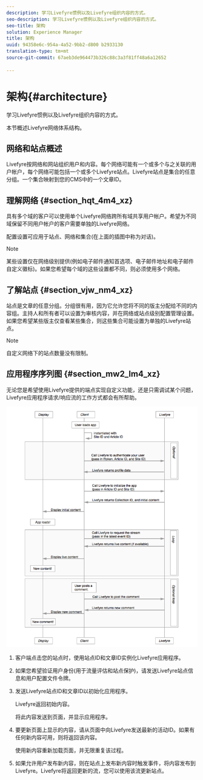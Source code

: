```yaml
---
description: 学习Livefyre惯例以及Livefyre组织内容的方式。
seo-description: 学习Livefyre惯例以及Livefyre组织内容的方式。
seo-title: 架构
solution: Experience Manager
title: 架构
uuid: 94358e6c-954a-4a52-9bb2-d800 b2933130
translation-type: tm+mt
source-git-commit: 67aeb3de964473b326c88c3a3f81ff48a6a12652

---
```



# 架构{#architecture}

学习Livefyre惯例以及Livefyre组织内容的方式。

本节概述Livefyre网络体系结构。

## 网络和站点概述

Livefyre按网络和网站组织用户和内容。每个网络可能有一个或多个与之关联的用户帐户，每个网络可能包括一个或多个Livefyre站点。Livefyre站点是集合的任意分组。一个集合映射到您的CMS中的一个文章ID。

## 理解网络 {#section_hqt_4m4_xz}

具有多个域的客户可以使用单个Livefyre网络跨所有域共享用户帐户。希望为不同域保留不同用户帐户的客户需要单独的Livefyre网络。

配置设置可应用于站点、网络和集合(在上面的插图中称为对话)。

>[!NOTE]
>
>某些设置仅在网络级别提供(例如电子邮件通知首选项、电子邮件地址和电子邮件自定义徽标)。如果您希望每个域的这些设置都不同，则必须使用多个网络。

## 了解站点 {#section_vjw_nm4_xz}

站点是文章的任意分组。分组很有用，因为它允许您将不同的版主分配给不同的内容组。主持人和所有者可以设置为审核内容，并在网络或站点级别配置管理设置。如果您希望某些版主仅查看某些集合，则这些集合可能设置为单独的Livefyre站点。

>[!NOTE]
>
>自定义网络下的站点数量没有限制。

## 应用程序序列图 {#section_mw2_lm4_xz}

无论您是希望使用Livefyre提供的端点实现自定义功能，还是只需调试某个问题，Livefyre应用程序请求/响应流的工作方式都会有所帮助。

![](assets/appsequencediagram.png)

1. 客户端点击您的站点时，使用站点ID和文章ID实例化Livefyre应用程序。
1. 如果您希望验证用户身份(用于流量评估和站点保护)，请发送Livefyre站点信息和用户配置文件令牌。
1. 发送Livefyre站点ID和文章ID以初始化应用程序。

   Livefyre返回初始内容。

   将此内容发送到页面，并显示应用程序。

1. 要更新页面上显示的内容，请从页面中向Livefyre发送最新的活动ID。如果有任何新内容可用，则将返回该内容。

   使用新内容重新加载页面，并无限重复该过程。

1. 如果允许用户发布新内容，则在站点上发布新内容时触发事件，将内容发布到Livefyre。Livefyre将返回更新的流，您可以使用该流更新站点。

